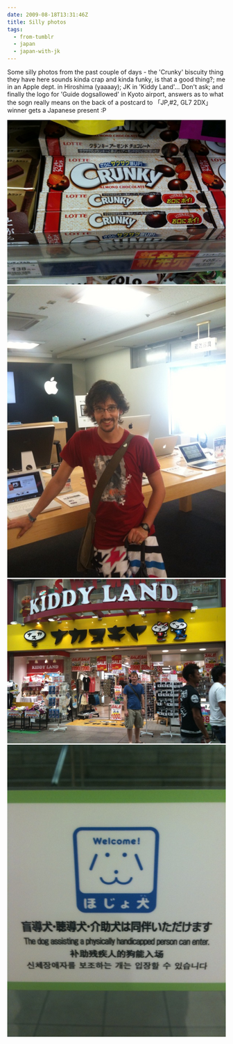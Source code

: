 ```yaml
---
date: 2009-08-18T13:31:46Z
title: Silly photos
tags:
  - from-tumblr
  - japan
  - japan-with-jk
---
```

Some silly photos from the past couple of days - the 'Crunky' biscuity thing they have here sounds kinda crap and kinda funky, is that a good thing?; me in an Apple dept. in Hiroshima (yaaaay); JK in 'Kiddy Land'... Don't ask; and finally the logo for 'Guide dogsallowed' in Kyoto airport, answers as to what the sogn really means on the back of a postcard to 「JP,#2, GL7 2DX」winner gets a Japanese present :P

![A photo of "Crunky" almond chocolate boxes, in a shop](165680012_0.jpg)
![JP leaning against a counter top in an Apple store, grinning](165680012_1.jpg)
![JK standing in front of a vibrant shop called "Kiddy Land"](165680012_2.jpg)
![A sign explaining that only guidedogs can enter in a number of languages, but with an icon above that has no apparent relation to the message, no easily discernable meaning, and looks vaguely like a butt.](165680012_3.jpg)
